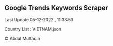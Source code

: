 

## Google Trends Keywords Scraper 
 
Last Update 05-12-2022 , 11:33:53

Country List :
VIETNAM.json



© Abdul Muttaqin 
